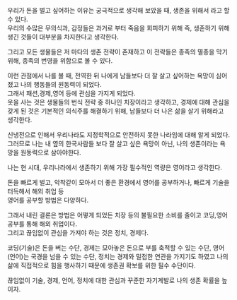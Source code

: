 우리가 돈을 벌고 싶어하는 이유는 궁극적으로 생각해 보았을 때, 생존을 위해서 라고 할 수 있다.  
우리의 수많은 무의식과, 감정들은 과거로 부터 죽음을 회피하기 위해 즉, 생존하기 위해 생긴 것들이 대부분을 차지한다고 생각한다.

그리고 모든 생물들은 저 마다의 생존 전략이 존재하고 이 전략들은 종족의 멸종을 막기 위해, 종족의 번영을 위함으로 볼 수 있다.   

이런 관점에서 나를 볼 때, 전역한 뒤 나에게 남들보다 더 잘 살고 싶어하는 욕망이 심어졌고 나의 행동들의 원동력이 되었다.  
그래서 패션,경제,영어 등에 관심을 가지게 되었다.    
옷을 사는 것은 생물들의 번식 전략 중 하나인 치장이라고 생각하고, 경제에 대해 관심을 갖게 된 것은 기본적인 의식주를 해결하기 위해, 남들보다 더 나은 삶을 살기 위해라고 생각한다.   

신냉전으로 인해서 우리나라도 지정학적으로 안전하지 못한 나라임에 대해 알게 되었다.  
그러므로 나는 내 옆의 한국사람들 보다 잘 살고 싶은 욕망이 아닌, 나의 생존이라는 욕망을 원동력으로 삼아야한다.   

나는 현 시대, 우리나라에서 생존하기 위해 가장 필수적인 역량은 영어라고 생각한다.    

돈을 빠르게 벌고, 악착같이 모아서 더 좋은 환경에서 영어를 공부하거나, 빠르게 기술을 터득해서 해외 취업 등    
영어를 공부할 방법은 다양하다.    

그래서 내린 결론은 방법은 어떻게 되었든 치장 등의 불필요한 소비를 줄이고 코딩,영어 공부를 통해 해외 취업이다.   
그리고 끊임없이 관심을 가져야 하는 것은 정치, 경제다.   

코딩(기술)은 돈을 버는 수단, 경제는 모아놓은 돈으로 부를 축적할 수 있는 수단, 영어(언어)는 국경을 넘을 수 있는 수단, 정치는 경제와 밀접한 연관을 가지기도 하였고 나의 삶에 직접적으로 힘을 행사하기 때문에 생존권 확보를 위한 필수 수단이다.   

끊임없이 기술, 경제, 언어, 정치에 대한 관심과 꾸준한 자기계발로 나의 생존 확률을 높이자.  
